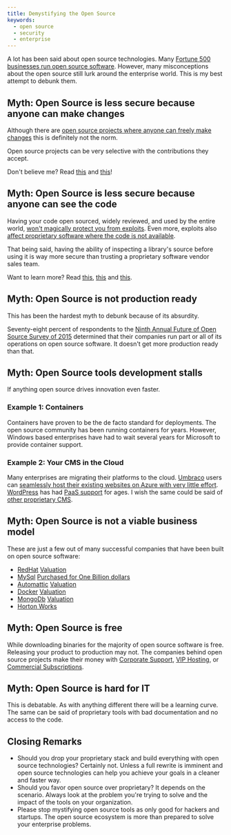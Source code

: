 ```yaml
---
title: Demystifying the Open Source
keywords:
  - open source
  - security
  - enterprise
---
```


A lot has been said about open source technologies. Many [Fortune 500 businesses run open source software](http://fortune.com/2010/08/16/how-corporate-america-went-open-source/). However, many misconceptions about the open source still lurk around the enterprise world. This is my best attempt to debunk them.

## Myth: Open Source is less secure because anyone can make changes  
Although there are [open source projects where anyone can freely make changes](https://www.wikipedia.org/) this is definitely not the norm.  

Open source projects can be very selective with the contributions they accept.  

Don't believe me? Read [this](https://lkml.org/lkml/2012/12/23/75?cm_mc_uid=71870513194014591758915&cm_mc_sid_50200000=1459175891) and [this](http://lkml.iu.edu/hypermail/linux/kernel/1510.3/02866.html)!  

## Myth: Open Source is less secure because anyone can see the code  
Having your code open sourced, widely reviewed, and used by the entire world, [won't magically protect you from exploits](http://heartbleed.com/). Even more, exploits also [affect proprietary software where the code is not available](https://www.theiphonewiki.com/wiki/Jailbreak_Exploits).  

That being said, having the ability of inspecting a library's source before using it is way more secure than trusting a proprietary software vendor sales team.  

Want to learn more? Read [this](http://www.dwheeler.com/secure-programs/Secure-Programs-HOWTO/open-source-security.html), [this](https://en.wikipedia.org/wiki/Open-source_software_security) and [this](https://www.ibm.com/developerworks/mydeveloperworks/blogs/6e6f6d1b-95c3-46df-8a26-b7efd8ee4b57/entry/is_open_source_software_less_secure230?lang=en).  

## Myth: Open Source is not production ready  
This has been the hardest myth to debunk because of its absurdity.  

Seventy-eight percent of respondents to the [Ninth Annual Future of Open Source Survey of 2015](https://www.blackducksoftware.com/future-of-open-source) determined that their companies run part or all of its operations on open source software. It doesn't get more production ready than that.  

## Myth: Open Source tools development stalls  
If anything open source drives innovation even faster.  

### Example 1: Containers  
Containers have proven to be the de facto standard for deployments. The open source community has been running containers for years. However, Windows based enterprises have had to wait several years for Microsoft to provide container support.  

### Example 2: Your CMS in the Cloud  
Many enterprises are migrating their platforms to the cloud. [Umbraco](http://umbraco.com) users can [seamlessly host their existing websites on Azure with very little effort](https://azure.microsoft.com/en-us/blog/scalable-umbraco-cms-solution-for-azure-web-apps/). [WordPress](https://wordpress.com/) has had [PaaS support](https://wpengine.com/) for ages. I wish the same could be said of [other proprietary CMS](http://www.sitecoreonazure.net/).  

## Myth: Open Source is not a viable business model  
These are just a few out of many successful companies that have been built on open source software:  

- [RedHat](http://www.redhat.com/en/about/company) [Valuation](https://finance.yahoo.com/q/ks?s=RHT)  
- [MySql](http://www.mysql.com/about/) [Purchased for One Billion dollars](http://techcrunch.com/2008/01/16/sun-picks-up-mysql-for-1-billion-open-source-is-a-legitimate-business-model/)  
- [Automattic](https://automattic.com/about/) [Valuation](http://blogs.wsj.com/venturecapital/2014/05/05/automattic-valued-at-1-16-billion-says-it-doesnt-need-ipo/)  
- [Docker](https://www.docker.com/company) [Valuation](http://www.forbes.com/sites/mikekavis/2015/07/16/5-reasons-why-docker-is-a-billion-dollar-company/#6591791619c5)  
- [MongoDb](https://www.mongodb.com/company) [Valuation](http://blogs.wsj.com/digits/2015/01/14/big-data-startup-mongodb-now-valued-at-1-6-bililon/)  
- [Horton Works](http://hortonworks.com/about-us/quick-facts/)  

## Myth: Open Source is free  
While downloading binaries for the majority of open source software is free. Releasing your product to production may not. The companies behind open source projects make their money with [Corporate Support](http://www.cnet.com/news/nginx-tries-converting-web-server-popularity-into-money/), [VIP Hosting](http://www.labnol.org/internet/blogging/how-wordpress-makes-money/7576/), or [Commercial Subscriptions](http://www.businessinsider.com/docker-introduces-commercial-subscription-plan-2015-6).  

## Myth: Open Source is hard for IT  
This is debatable. As with anything different there will be a learning curve. The same can be said of proprietary tools with bad documentation and no access to the code.  

## Closing Remarks  
- Should you drop your proprietary stack and build everything with open source technologies? Certainly not. Unless a full rewrite is imminent and open source technologies can help you achieve your goals in a cleaner and faster way.  
- Should you favor open source over proprietary? It depends on the scenario. Always look at the problem you're trying to solve and the impact of the tools on your organization.  
- Please stop mystifying open source tools as only good for hackers and startups. The open source ecosystem is more than prepared to solve your enterprise problems.  
